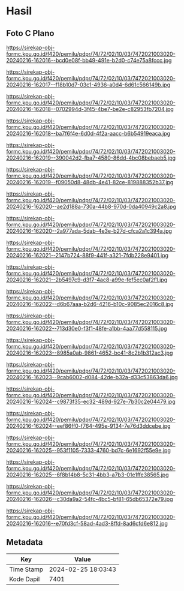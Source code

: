 # Hasil

## Foto C Plano

https://sirekap-obj-formc.kpu.go.id/f420/pemilu/pdpr/74/72/02/10/03/7472021003020-20240216-162016--bcd0e08f-bb49-491e-b2d0-c74e75a8fccc.jpg

https://sirekap-obj-formc.kpu.go.id/f420/pemilu/pdpr/74/72/02/10/03/7472021003020-20240216-162017--f18b10d7-03c1-4936-a0d4-6d61c566149b.jpg

https://sirekap-obj-formc.kpu.go.id/f420/pemilu/pdpr/74/72/02/10/03/7472021003020-20240216-162018--0702994d-3f45-4be7-be2e-c82953fb7204.jpg

https://sirekap-obj-formc.kpu.go.id/f420/pemilu/pdpr/74/72/02/10/03/7472021003020-20240216-162018--ba7f6f4e-6d0d-4f2a-aacc-b6b54919eaca.jpg

https://sirekap-obj-formc.kpu.go.id/f420/pemilu/pdpr/74/72/02/10/03/7472021003020-20240216-162019--390042d2-fba7-4580-86dd-4bc08bebaeb5.jpg

https://sirekap-obj-formc.kpu.go.id/f420/pemilu/pdpr/74/72/02/10/03/7472021003020-20240216-162019--f09050d8-48db-4e41-82ce-819888352b37.jpg

https://sirekap-obj-formc.kpu.go.id/f420/pemilu/pdpr/74/72/02/10/03/7472021003020-20240216-162020--ae2d188a-730a-44b8-970d-0da40949c2a8.jpg

https://sirekap-obj-formc.kpu.go.id/f420/pemilu/pdpr/74/72/02/10/03/7472021003020-20240216-162020--2a977ada-5dab-4e3e-b27d-cfca2a1c394a.jpg

https://sirekap-obj-formc.kpu.go.id/f420/pemilu/pdpr/74/72/02/10/03/7472021003020-20240216-162021--2147b724-88f9-441f-a321-7fdb228e9401.jpg

https://sirekap-obj-formc.kpu.go.id/f420/pemilu/pdpr/74/72/02/10/03/7472021003020-20240216-162021--2b5497c9-d3f7-4ac8-a99e-fef5ec0af2f1.jpg

https://sirekap-obj-formc.kpu.go.id/f420/pemilu/pdpr/74/72/02/10/03/7472021003020-20240216-162022--d6b67aaa-b2d6-4216-b10c-9085ec2016c8.jpg

https://sirekap-obj-formc.kpu.go.id/f420/pemilu/pdpr/74/72/02/10/03/7472021003020-20240216-162022--713d30e0-f3f1-48fe-a1bb-4aa77d558115.jpg

https://sirekap-obj-formc.kpu.go.id/f420/pemilu/pdpr/74/72/02/10/03/7472021003020-20240216-162023--8985a0ab-9861-4652-bc41-8c2b1b312ac3.jpg

https://sirekap-obj-formc.kpu.go.id/f420/pemilu/pdpr/74/72/02/10/03/7472021003020-20240216-162023--9cab6002-d084-42de-b32a-d33c53863da6.jpg

https://sirekap-obj-formc.kpu.go.id/f420/pemilu/pdpr/74/72/02/10/03/7472021003020-20240216-162024--c9873f35-ec32-489d-927e-7b30c2e04479.jpg

https://sirekap-obj-formc.kpu.go.id/f420/pemilu/pdpr/74/72/02/10/03/7472021003020-20240216-162024--eef86ff0-f764-495e-9134-7e76d3ddcebe.jpg

https://sirekap-obj-formc.kpu.go.id/f420/pemilu/pdpr/74/72/02/10/03/7472021003020-20240216-162025--953f1105-7333-4760-bd7c-6e1692f55e9e.jpg

https://sirekap-obj-formc.kpu.go.id/f420/pemilu/pdpr/74/72/02/10/03/7472021003020-20240216-162025--6f8b14b8-5c31-4bb3-a7b3-01e1ffe38565.jpg

https://sirekap-obj-formc.kpu.go.id/f420/pemilu/pdpr/74/72/02/10/03/7472021003020-20240216-162026--c30da9a2-54fc-4bc5-bf81-65db65372e79.jpg

https://sirekap-obj-formc.kpu.go.id/f420/pemilu/pdpr/74/72/02/10/03/7472021003020-20240216-162016--e70fd3cf-58ad-4ad3-8ffd-8ad6cfd6e812.jpg


## Metadata

| Key        | Value               |
| ---------- | ------------------- |
| Time Stamp | 2024-02-25 18:03:43 |
| Kode Dapil | 7401                |



